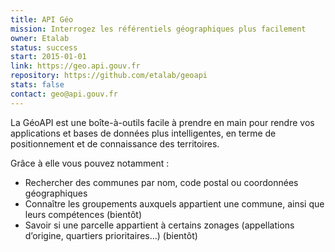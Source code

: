 ```yaml
---
title: API Géo
mission: Interrogez les référentiels géographiques plus facilement
owner: Etalab
status: success
start: 2015-01-01
link: https://geo.api.gouv.fr
repository: https://github.com/etalab/geoapi
stats: false
contact: geo@api.gouv.fr
---
```


La GéoAPI est une boîte-à-outils facile à prendre en main pour rendre vos applications et bases de données plus intelligentes, en terme de positionnement et de connaissance des territoires.

Grâce à elle vous pouvez notamment :

- Rechercher des communes par nom, code postal ou coordonnées géographiques
- Connaître les groupements auxquels appartient une commune, ainsi que leurs compétences (bientôt)
- Savoir si une parcelle appartient à certains zonages (appellations d’origine, quartiers prioritaires…) (bientôt)
